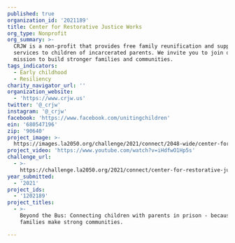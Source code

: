```yaml
---
published: true
organization_id: '2021189'
title: Center for Restorative Justice Works
org_type: Nonprofit
org_summary: >-
  CRJW is a non-profit that provides free family reunification and support
  services to children of incarcerated parents. We invite you to join our
  mission to build stronger families and communities.
tags_indicators:
  - Early childhood
  - Resiliency
charity_navigator_url: ''
organization_website:
  - 'https://www.crjw.us'
twitter: '@_crjw'
instagram: '@_crjw'
facebook: 'https://www.facebook.com/unitingchildren'
ein: '680547196'
zip: '90640'
project_image: >-
  https://images.la2050.org/challenge/2021/connect/2048-wide/center-for-restorative-justice-works.jpg
project_video: 'https://www.youtube.com/watch?v=iHdfwO1Hp5s'
challenge_url:
  - >-
    https://challenge.la2050.org/2021/connect/center-for-restorative-justice-works/
year_submitted:
  - '2021'
project_ids:
  - '1202189'
project_titles:
  - >-
    Beyond the Bus: Connecting children with parents in prison - because strong
    families make strong communities.

---
```

